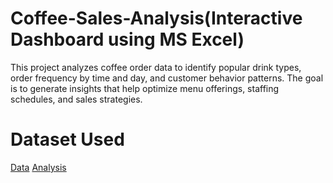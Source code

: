 # Coffee-Sales-Analysis(Interactive Dashboard using MS Excel)
This project analyzes coffee order data to identify popular drink types, order frequency by time and day, and customer behavior patterns. The goal is to generate insights that help optimize menu offerings, staffing schedules, and sales strategies.
# Dataset Used
<a href="https://github.com/Pushkar2520/Coffee-Sales-Analysis/blob/main/coffeeOrdersData.xlsx">Data<a/>
<a href="https://github.com/Pushkar2520/Coffee-Sales-Analysis/blob/main/CoffeeOrders%20Analysis.xlsx">Analysis<a/>
